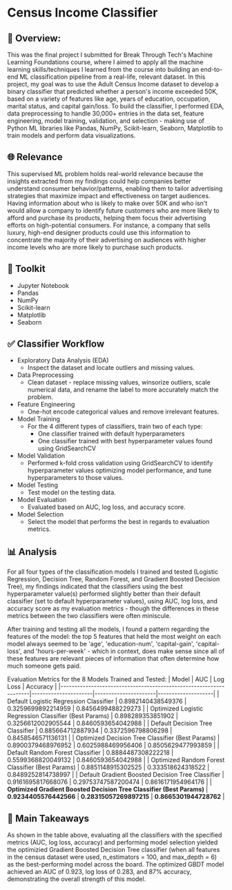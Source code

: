 # Census Income Classifier

## 📑 Overview:
This was the final project I submitted for Break Through Tech's Machine Learning Foundations course, where I aimed to apply all the machine learning skills/techniques I learned from the course into building an end-to-end ML classification pipeline from a real-life, relevant dataset. In this project, my goal was to use the Adult Census Income dataset to develop a binary classifier that predicted whether a person's income exceeded 50K, based on a variety of features like age, years of education, occupation, marital status, and capital gain/loss. To build the classifier, I performed EDA, data preprocessing to handle 30,000+ entries in the data set, feature engineering, model training, validation, and selection - making use of Python ML libraries like Pandas, NumPy, Scikit-learn, Seaborn, Matplotlib to train models and perform data visualizations. 

## 🌐 Relevance 
This supervised ML problem holds real-world relevance because the insights extracted from my findings could help companies better understand consumer behavior/patterns, enabling them to tailor advertising strategies that maximize impact and effectiveness on target audiences. Having information about who is likely to make over 50K and who isn't would allow a company to identify future customers who are more likely to afford and purchase its products, helping them focus their advertising efforts on high-potential consumers. For instance, a company that sells luxury, high-end designer products could use this information to concentrate the majority of their advertising on audiences with higher income levels who are more likely to purchase such products.

## 🔧 Toolkit
- Jupyter Notebook
- Pandas
- NumPy
- Scikit-learn
- Matplotlib
- Seaborn   

## ✅ Classifier Workflow
- Exploratory Data Analysis (EDA)
  - Inspect the dataset and locate outliers and missing values.  
- Data Preprocessing
  - Clean dataset - replace missing values, winsorize outliers, scale numerical data, and rename the label to more accurately match the problem.
- Feature Engineering
  - One-hot encode categorical values and remove irrelevant features. 
- Model Training
  - For the 4 different types of classifiers, train two of each type:
    - One classifier trained with default hyperparameters
    - One classifier trained with best hyperparameter values found using GridSearchCV
- Model Validation
  - Performed k-fold cross validation using GridSearchCV to identify hyperparameter values optimizing model performance, and tune hyperparameters to those values.    
- Model Testing
  - Test model on the testing data. 
- Model Evaluation
  - Evaluated based on AUC, log loss, and accuracy score.
- Model Selection
  - Select the model that performs the best in regards to evaluation metrics.     

## 📊 Analysis
For all four types of the classification models I trained and tested (Logistic Regression, Decision Tree, Random Forest, and Gradient Boosted Decision Tree), my findings indicated that the classifiers using the best hyperparameter value(s) performed slightly better than their default classifier (set to default hyperparameter values), using AUC, log loss, and accuracy score as my evaluation metrics - though the differences in these metrics between the two classifiers were often miniscule. 

After training and testing all the models, I found a pattern regarding the features of the model: the top 5 features that held the most weight on each model always seemed to be 'age', 'education-num', 'capital-gain', 'capital-loss', and 'hours-per-week' - which in context, does make sense since all of these features are relevant pieces of information that often determine how much someone gets paid. 

Evaluation Metrics for the 8 Models Trained and Tested: 
| Model                                                             |         AUC          |       Log Loss       |      Accuracy      |
|-------------------------------------------------------------------|----------------------|----------------------|--------------------|
| Default Logistic Regression Classifier                            |  0.8982140438549376  |  0.3259699892214959  | 0.8456499488229273 |
| Optimized Logistic Regression Classifier (Best Params)            |  0.898289353851902   |  0.3256612002905544  | 0.8460593654042988 |
| Default Decision Tree Classifier                                  |  0.885664712887934   |  0.3372596798806298  | 0.8458546571136131 |
| Optimized Decision Tree Classifier (Best Params)                  |  0.8900379468976952  |  0.6025988469956406  | 0.8505629477993859 |
| Default Random Forest Classifier                                  |  0.8884487308222218  |  0.5599368820049132  | 0.8460593654042988 |
| Optimized Random Forest Classifier (Best Params)                  |  0.8851148915302525  |  0.333518624318522   | 0.8489252814738997 |
| Default Gradient Boosted Decision Tree Classifier                 |  0.9161695817668076  |  0.29753747587200474 | 0.8616171954964176 |
| **Optimized Gradient Boosted Decision Tree Classifier (Best Params)** |  **0.9234405576442566**  |  **0.28315057269897215** | **0.8665301944728762** |


## 🎯 Main Takeaways
As shown in the table above, evaluating all the classifiers with the specified metrics (AUC, log loss, accuracy) and performing model selection yielded the optimizied Gradient Boosted Decision Tree classifier (when all features in the census dataset were used, n_estimators = 100, and max_depth = 6) as the best-performing model across the board. The optimized GBDT model achieved an AUC of 0.923, log loss of 0.283, and 87% accuracy, demonstrating the overall strength of this model.
